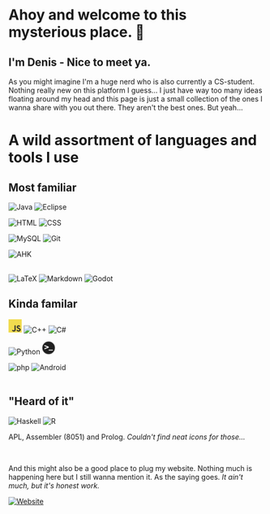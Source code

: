 # Ahoy and welcome to this mysterious place. 👋

## I'm Denis - Nice to meet ya. 

As you might imagine I'm a huge nerd who is also currently a CS-student. Nothing really new on this platform I guess...
I just have way too many ideas floating around my head and this page is just a small collection of the ones I wanna share with you out there. 
They aren't the best ones. But yeah...

# A wild assortment of languages and tools I use


## Most familiar

<img alt="Java" width="26px" src="https://upload.wikimedia.org/wikipedia/en/thumb/3/30/Java_programming_language_logo.svg/234px-Java_programming_language_logo.svg.png" />
<!-- By Source (WP:NFCC#4), Fair use, https://en.wikipedia.org/w/index.php?curid=51298819 -->

<img alt="Eclipse" height="38px" src="https://upload.wikimedia.org/wikipedia/commons/thumb/d/d0/Eclipse-Luna-Logo.svg/1024px-Eclipse-Luna-Logo.svg.png" />
<!-- By Eclipse Foundation - http://www.eclipse.org/artwork/, Public Domain, https://commons.wikimedia.org/w/index.php?curid=73373554 -->

<p>
  <img alt="HTML" height="48px" src="https://upload.wikimedia.org/wikipedia/commons/thumb/6/61/HTML5_logo_and_wordmark.svg/1024px-HTML5_logo_and_wordmark.svg.png" />
  <!-- By W3C, CC BY 3.0, https://commons.wikimedia.org/w/index.php?curid=12736763 -->

  <img alt="CSS" height="48px" src="https://upload.wikimedia.org/wikipedia/commons/thumb/d/d5/CSS3_logo_and_wordmark.svg/800px-CSS3_logo_and_wordmark.svg.png" />
  <!-- By Rudloff - File:CSS3_and_HTML5_badges.svg, CC BY 3.0, https://commons.wikimedia.org/w/index.php?curid=49121103 -->
</p>

<img alt="MySQL" height="52px" src="https://upload.wikimedia.org/wikipedia/en/thumb/d/dd/MySQL_logo.svg/1024px-MySQL_logo.svg.png" />
<!-- By Source, Fair use, https://en.wikipedia.org/w/index.php?curid=67634535 -->

<img alt="Git" height="36px" src="https://upload.wikimedia.org/wikipedia/commons/thumb/e/e0/Git-logo.svg/1024px-Git-logo.svg.png" />
<!-- By Jason Long - http://git-scm.com/downloads/logos, CC BY 3.0, https://commons.wikimedia.org/w/index.php?curid=19329352 -->

<img alt="AHK" height="52px" src="https://upload.wikimedia.org/wikipedia/commons/3/36/AutoHotkey_logo.png" /><br/><br/>
<!-- By Chris Mallett - autohotkey.com (Direct link), GPL, https://commons.wikimedia.org/w/index.php?curid=7819328 -->

<img alt="LaTeX" height="52px" src="https://upload.wikimedia.org/wikipedia/commons/thumb/4/45/LaTeX_project_logo_bird.svg/1024px-LaTeX_project_logo_bird.svg.png" />
<!-- By Jonas Jacek jonas.me, CC BY 4.0, https://commons.wikimedia.org/w/index.php?curid=89012582 -->

<img alt="Markdown" height="52px" src="https://upload.wikimedia.org/wikipedia/commons/thumb/4/48/Markdown-mark.svg/1024px-Markdown-mark.svg.png" />
<!-- By Dustin Curtis - https://github.com/dcurtis/markdown-mark/tree/master/svg, CC0, https://commons.wikimedia.org/w/index.php?curid=31095459 -->

<img  alt="Godot" height="52px" src="https://upload.wikimedia.org/wikipedia/commons/thumb/5/5a/Godot_logo.svg/1024px-Godot_logo.svg.png" />
<!-- By Andrea Calabró - logo.svg (originally godot_logo.svg) in Godot Engine at GitHub, CC BY 3.0, https://commons.wikimedia.org/w/index.php?curid=40939493 -->


## Kinda familar

<p>
  <img alt="JavaScript" width="26px" src="https://raw.githubusercontent.com/github/explore/80688e429a7d4ef2fca1e82350fe8e3517d3494d/topics/javascript/javascript.png" />
  <img alt="C++" width="26px" src="https://upload.wikimedia.org/wikipedia/commons/thumb/1/18/ISO_C%2B%2B_Logo.svg/800px-ISO_C%2B%2B_Logo.svg.png" />
  <!-- By Jeremy Kratz - https://github.com/isocpp/logos, Public Domain, https://commons.wikimedia.org/w/index.php?curid=62851110 -->
  <img alt="C#" width="26px" src="https://upload.wikimedia.org/wikipedia/commons/thumb/0/0d/C_Sharp_wordmark.svg/1024px-C_Sharp_wordmark.svg.png" />
  <!-- By Jason Groce - https://github.com/dotnet/docs/blob/cb475ed45f881e9462e34764480d3b0ebce85e91/docs/images/hub/csharp.svg, Public Domain, https://commons.wikimedia.org/w/index.php?curid=21111649 -->
</p>

<img alt="Python" height="26px" src="https://upload.wikimedia.org/wikipedia/commons/thumb/f/f8/Python_logo_and_wordmark.svg/1024px-Python_logo_and_wordmark.svg.png" />
<!-- By ™/®Python Software Foundation - http://www.python.org/community/logos/, GPL, https://commons.wikimedia.org/w/index.php?curid=34991637 -->

<img alt="Terminal" width="26px" src="https://raw.githubusercontent.com/github/explore/80688e429a7d4ef2fca1e82350fe8e3517d3494d/topics/terminal/terminal.png" />

<p>
  <img alt="php" height="26px" src="https://upload.wikimedia.org/wikipedia/commons/thumb/2/27/PHP-logo.svg/1024px-PHP-logo.svg.png" />
  <!-- By Colin Viebrock - http://php.net/logos, CC BY-SA 4.0, https://commons.wikimedia.org/w/index.php?curid=9632398 -->
  <img alt="Android" height="26px" src="https://upload.wikimedia.org/wikipedia/commons/thumb/3/31/Android_robot_head.svg/1024px-Android_robot_head.svg.png" /><br/><br/>
  <!-- By Original: GoogleVectorization: Fishbulb - Powered by PogoBox - https://logos.fandom.com/wiki/File:Android2019_robot.svg, CC BY 3.0, https://commons.wikimedia.org/w/index.php?curid=82028561 -->
</p>

## "Heard of it"

<img alt="Haskell" height="26px" src="https://upload.wikimedia.org/wikipedia/en/thumb/4/4d/Logo_of_the_Haskell_programming_language.svg/1024px-Logo_of_the_Haskell_programming_language.svg.png" />
<!-- By Source (WP:NFCC#4), Fair use, https://en.wikipedia.org/w/index.php?curid=64796495 -->

<img alt="R" height="26px" src="https://upload.wikimedia.org/wikipedia/commons/thumb/1/1b/R_logo.svg/1024px-R_logo.svg.png" />
<!-- By Hadley Wickham and others at RStudio - https://www.r-project.org/logo/, CC BY-SA 4.0, https://commons.wikimedia.org/w/index.php?curid=35599651 -->

APL, Assembler (8051) and Prolog. *Couldn't find neat icons for those...*

<br/>

And this might also be a good place to plug my website. Nothing much is happening here but I still wanna mention it. 
As the saying goes. *It ain't much, but it's honest work.*

<a href="https://denisthiessen.de/">
  <img  alt="Website" height="52px" src="https://img-premium.flaticon.com/png/512/1006/1006771.png?token=exp=1621283127~hmac=22e421d54d4bbac65f784851ff11cc08" />
</a>

<!-- Icon made by Freepik from www.flaticon.com -->
